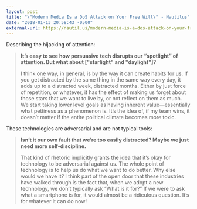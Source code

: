 ```yaml
---
layout: post
title: "\"Modern Media Is a DoS Attack on Your Free Will\" - Nautilus"
date: "2018-01-13 20:58:43 -0500"
external-url: https://nautil.us/modern-media-is-a-dos-attack-on-your-free-will-6607/
---
```


Describing the hijacking of attention:

> **It’s easy to see how persuasive tech disrupts our “spotlight” of
> attention. But what about ["starlight" and "daylight"]?**
>
> I think one way, in general, is by the way it can create habits for us.
> If you get distracted by the same thing in the same way every day, it
> adds up to a distracted week, distracted months. Either by just force of
> repetition, or whatever, it has the effect of making us forget about
> those stars that we want to live by, or not reflect on them as much. We
> start taking lower level goals as having inherent value—essentially what
> pettiness as a phenomenon is. It’s the idea of, if my team wins, it
> doesn’t matter if the entire political climate becomes more toxic.

These technologies are adversarial and are not typical tools:

> **Isn’t it our own fault that we’re too easily distracted? Maybe we just
> need more self-discipline.**
>
> That kind of rhetoric implicitly grants the idea that it’s okay for
> technology to be adversarial against us. The whole point of technology is
> to help us do what we want to do better. Why else would we have it? I
> think part of the open door that these industries have walked through is
> the fact that, when we adopt a new technology, we don’t typically ask
> “What is it for?” If we were to ask what a smartphone is for, it would
> almost be a ridiculous question. It’s for whatever it can do now!
